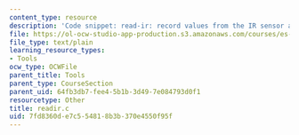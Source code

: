 ```yaml
---
content_type: resource
description: 'Code snippet: read-ir: record values from the IR sensor and print them.'
file: https://ol-ocw-studio-app-production.s3.amazonaws.com/courses/es-293-lego-robotics-spring-2007/7fd8360de7c554818b3b370e4550f95f_readir.c
file_type: text/plain
learning_resource_types:
- Tools
ocw_type: OCWFile
parent_title: Tools
parent_type: CourseSection
parent_uid: 64fb3db7-fee4-5b1b-3d49-7e084793d0f1
resourcetype: Other
title: readir.c
uid: 7fd8360d-e7c5-5481-8b3b-370e4550f95f
---
```

